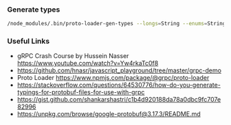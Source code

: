 ### Generate types
```bash
/node_modules/.bin/proto-loader-gen-types --longs=String --enums=String --defaults --oneofs --grpcLib=@grpc/grpc-js --outDir=protos/ protos/*.proto
```

### Useful Links
- gRPC Crash Course by Hussein Nasser https://www.youtube.com/watch?v=Yw4rkaTc0f8
- https://github.com/hnasr/javascript_playground/tree/master/grpc-demo
- Proto Loader https://www.npmjs.com/package/@grpc/proto-loader
- https://stackoverflow.com/questions/64530776/how-do-you-generate-typings-for-protobuf-files-for-use-with-grpc
- https://gist.github.com/shankarshastri/c1b4d920188da78a0dbc9fc707e82996
- https://unpkg.com/browse/google-protobuf@3.17.3/README.md
